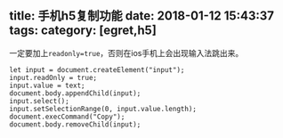 title: 手机h5复制功能
date: 2018-01-12 15:43:37
tags:
category: [egret,h5]
---

一定要加上`readonly=true`，否则在ios手机上会出现输入法跳出来。

```
let input = document.createElement("input");
input.readOnly = true;
input.value = text;
document.body.appendChild(input);
input.select();
input.setSelectionRange(0, input.value.length);
document.execCommand("Copy");
document.body.removeChild(input);
```